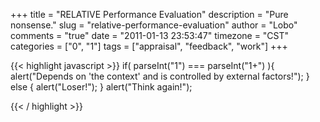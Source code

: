 +++
title = "RELATIVE Performance Evaluation"
description = "Pure nonsense."
slug = "relative-performance-evaluation"
author = "Lobo"
comments = "true"
date = "2011-01-13 23:53:47"
timezone = "CST"
categories = ["0", "1"]
tags = ["appraisal", "feedback", "work"]
+++

{{< highlight javascript >}}
if( parseInt("1") === parseInt("1+") ){
     alert("Depends on 'the context' and is controlled by external factors!");
} else {
     alert("Loser!");
}
alert("Think again!");

{{< / highlight >}}
